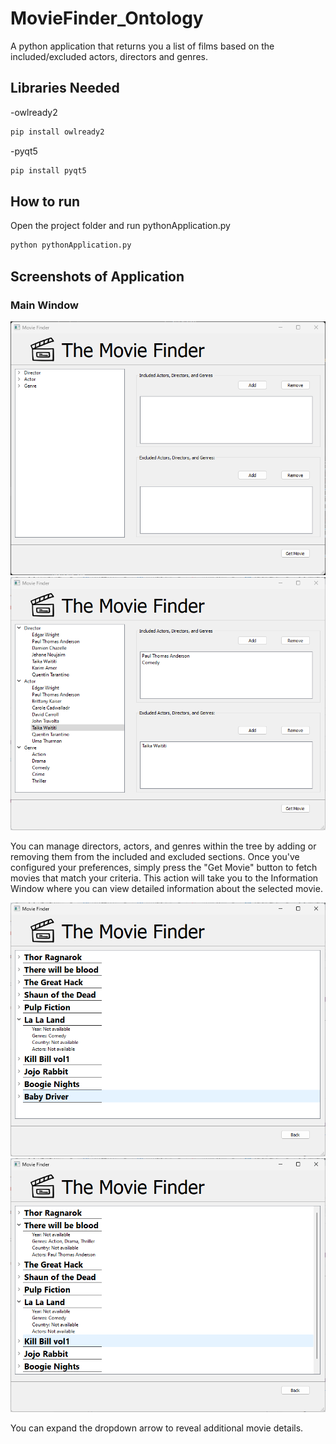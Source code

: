 # MovieFinder_Ontology
A python application that returns you a list of films based on the included/excluded actors, directors and genres.

## Libraries Needed
-owlready2

```bash
pip install owlready2
```
-pyqt5

```bash
pip install pyqt5
```
## How to run
Open the project folder and run pythonApplication.py
```bash
python pythonApplication.py
```
## Screenshots of Application
### Main Window
![Main Window](mainwindow.png)
![Main Window](mainwindow1.png)

You can manage directors, actors, and genres within the tree by adding or removing them from the included and excluded sections. Once you've configured your preferences, simply press the "Get Movie" button to fetch movies that match your criteria. This action will take you to the Information Window where you can view detailed information about the selected movie.

![Info Window](detailswindow.png)
![Info Window](detailswindow1.png)

You can expand the dropdown arrow to reveal additional movie details.
